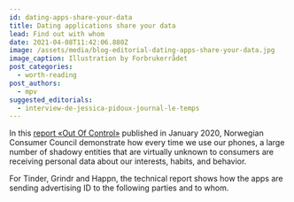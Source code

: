 ```yaml
---
id: dating-apps-share-your-data
title: Dating applications share your data
lead: Find out with whom
date: 2021-04-08T11:42:06.880Z
image: /assets/media/blog-editorial-dating-apps-share-your-data.jpg
image_caption: Illustration by Forbrukerrådet
post_categories:
  - worth-reading
post_authors:
  - mpv
suggested_editorials:
  - interview-de-jessica-pidoux-journal-le-temps
---
```

In this [report «Out Of Control»](https://www.forbrukerradet.no/undersokelse/no-undersokelsekategori/report-out-of-control/) published in January 2020, Norwegian Consumer Council demonstrate how every time we use our phones, a large number of shadowy entities that are virtually unknown to consumers are receiving personal data about our interests, habits, and behavior.

For Tinder, Grindr and Happn, the technical report shows how the apps are sending advertising ID to the following parties and to whom.
